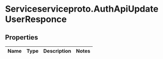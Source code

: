 # Serviceserviceproto.AuthApiUpdateUserResponce

## Properties
Name | Type | Description | Notes
------------ | ------------- | ------------- | -------------



